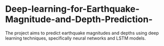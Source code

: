 # Deep-learning-for-Earthquake-Magnitude-and-Depth-Prediction-
The project aims to predict earthquake magnitudes and depths using deep learning techniques, specifically neural networks and LSTM models.
